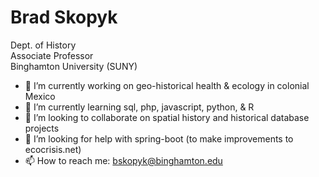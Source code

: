 # Brad Skopyk

Dept. of History  
Associate Professor  
Binghamton University (SUNY)  

- 🔭 I’m currently working on geo-historical health & ecology in colonial Mexico
- 🌱 I’m currently learning sql, php, javascript, python, & R
- 👯 I’m looking to collaborate on spatial history and historical database projects
- 🤔 I’m looking for help with spring-boot (to make improvements to ecocrisis.net)
- 📫 How to reach me: bskopyk@binghamton.edu

<!--
**brad-skopyk/brad-skopyk** is a ✨ _special_ ✨ repository because its `README.md` (this file) appears on your GitHub profile.

Here are some ideas to get you started:

- 🔭 I’m currently working on ...
- 🌱 I’m currently learning ...
- 👯 I’m looking to collaborate on ...
- 🤔 I’m looking for help with ...
- 💬 Ask me about ...
- 📫 How to reach me: ...
- 😄 Pronouns: ...
- ⚡ Fun fact: ...
-->

